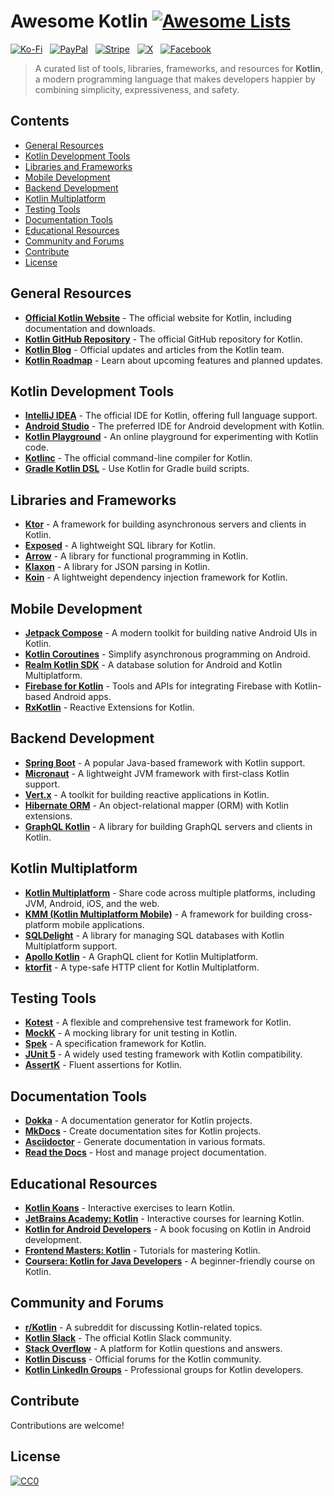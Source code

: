 # Awesome Kotlin [![Awesome Lists](https://srv-cdn.himpfen.io/badges/awesome-lists/awesomelists-flat.svg)](https://github.com/awesomelistsio/awesome)

[![Ko-Fi](https://srv-cdn.himpfen.io/badges/kofi/kofi-flat.svg)](https://ko-fi.com/awesomelists) &nbsp; [![PayPal](https://srv-cdn.himpfen.io/badges/paypal/paypal-flat.svg)](https://www.paypal.com/donate/?hosted_button_id=3LLKRXJU44EJJ) &nbsp; [![Stripe](https://srv-cdn.himpfen.io/badges/stripe/stripe-flat.svg)](https://tinyurl.com/e8ymxdw3) &nbsp; [![X](https://srv-cdn.himpfen.io/badges/twitter/twitter-flat.svg)](https://x.com/ListsAwesome) &nbsp; [![Facebook](https://srv-cdn.himpfen.io/badges/facebook-pages/facebook-pages-flat.svg)](https://www.facebook.com/awesomelists)

> A curated list of tools, libraries, frameworks, and resources for **Kotlin**, a modern programming language that makes developers happier by combining simplicity, expressiveness, and safety.

## Contents

- [General Resources](#general-resources)
- [Kotlin Development Tools](#kotlin-development-tools)
- [Libraries and Frameworks](#libraries-and-frameworks)
- [Mobile Development](#mobile-development)
- [Backend Development](#backend-development)
- [Kotlin Multiplatform](#kotlin-multiplatform)
- [Testing Tools](#testing-tools)
- [Documentation Tools](#documentation-tools)
- [Educational Resources](#educational-resources)
- [Community and Forums](#community-and-forums)
- [Contribute](#contribute)
- [License](#license)

## General Resources

- **[Official Kotlin Website](https://kotlinlang.org/)** - The official website for Kotlin, including documentation and downloads.
- **[Kotlin GitHub Repository](https://github.com/JetBrains/kotlin)** - The official GitHub repository for Kotlin.
- **[Kotlin Blog](https://blog.jetbrains.com/kotlin/)** - Official updates and articles from the Kotlin team.
- **[Kotlin Roadmap](https://youtrack.jetbrains.com/issues/KT)** - Learn about upcoming features and planned updates.

## Kotlin Development Tools

- **[IntelliJ IDEA](https://www.jetbrains.com/idea/)** - The official IDE for Kotlin, offering full language support.
- **[Android Studio](https://developer.android.com/studio/)** - The preferred IDE for Android development with Kotlin.
- **[Kotlin Playground](https://play.kotlinlang.org/)** - An online playground for experimenting with Kotlin code.
- **[Kotlinc](https://kotlinlang.org/docs/command-line.html)** - The official command-line compiler for Kotlin.
- **[Gradle Kotlin DSL](https://docs.gradle.org/current/userguide/kotlin_dsl.html)** - Use Kotlin for Gradle build scripts.

## Libraries and Frameworks

- **[Ktor](https://ktor.io/)** - A framework for building asynchronous servers and clients in Kotlin.
- **[Exposed](https://github.com/JetBrains/Exposed)** - A lightweight SQL library for Kotlin.
- **[Arrow](https://arrow-kt.io/)** - A library for functional programming in Kotlin.
- **[Klaxon](https://github.com/cbeust/klaxon)** - A library for JSON parsing in Kotlin.
- **[Koin](https://insert-koin.io/)** - A lightweight dependency injection framework for Kotlin.

## Mobile Development

- **[Jetpack Compose](https://developer.android.com/jetpack/compose)** - A modern toolkit for building native Android UIs in Kotlin.
- **[Kotlin Coroutines](https://kotlinlang.org/docs/coroutines-overview.html)** - Simplify asynchronous programming on Android.
- **[Realm Kotlin SDK](https://realm.io/docs/kotlin/latest/)** - A database solution for Android and Kotlin Multiplatform.
- **[Firebase for Kotlin](https://firebase.google.com/)** - Tools and APIs for integrating Firebase with Kotlin-based Android apps.
- **[RxKotlin](https://github.com/ReactiveX/RxKotlin)** - Reactive Extensions for Kotlin.

## Backend Development

- **[Spring Boot](https://spring.io/projects/spring-boot)** - A popular Java-based framework with Kotlin support.
- **[Micronaut](https://micronaut.io/)** - A lightweight JVM framework with first-class Kotlin support.
- **[Vert.x](https://vertx.io/)** - A toolkit for building reactive applications in Kotlin.
- **[Hibernate ORM](https://hibernate.org/)** - An object-relational mapper (ORM) with Kotlin extensions.
- **[GraphQL Kotlin](https://github.com/ExpediaGroup/graphql-kotlin)** - A library for building GraphQL servers and clients in Kotlin.

## Kotlin Multiplatform

- **[Kotlin Multiplatform](https://kotlinlang.org/docs/multiplatform.html)** - Share code across multiple platforms, including JVM, Android, iOS, and the web.
- **[KMM (Kotlin Multiplatform Mobile)](https://kotlinlang.org/lp/mobile/)** - A framework for building cross-platform mobile applications.
- **[SQLDelight](https://cashapp.github.io/sqldelight/)** - A library for managing SQL databases with Kotlin Multiplatform support.
- **[Apollo Kotlin](https://www.apollographql.com/docs/kotlin/)** - A GraphQL client for Kotlin Multiplatform.
- **[ktorfit](https://github.com/Foso/Ktorfit)** - A type-safe HTTP client for Kotlin Multiplatform.

## Testing Tools

- **[Kotest](https://kotest.io/)** - A flexible and comprehensive test framework for Kotlin.
- **[MockK](https://mockk.io/)** - A mocking library for unit testing in Kotlin.
- **[Spek](https://www.spekframework.org/)** - A specification framework for Kotlin.
- **[JUnit 5](https://junit.org/junit5/)** - A widely used testing framework with Kotlin compatibility.
- **[AssertK](https://github.com/willowtreeapps/assertk)** - Fluent assertions for Kotlin.

## Documentation Tools

- **[Dokka](https://kotlinlang.org/docs/dokka-overview.html)** - A documentation generator for Kotlin projects.
- **[MkDocs](https://www.mkdocs.org/)** - Create documentation sites for Kotlin projects.
- **[Asciidoctor](https://asciidoctor.org/)** - Generate documentation in various formats.
- **[Read the Docs](https://readthedocs.org/)** - Host and manage project documentation.

## Educational Resources

- **[Kotlin Koans](https://kotlinlang.org/docs/koans.html)** - Interactive exercises to learn Kotlin.
- **[JetBrains Academy: Kotlin](https://www.jetbrains.com/academy/)** - Interactive courses for learning Kotlin.
- **[Kotlin for Android Developers](https://antonioleiva.com/kotlin-android-developers-book/)** - A book focusing on Kotlin in Android development.
- **[Frontend Masters: Kotlin](https://frontendmasters.com/courses/kotlin/)** - Tutorials for mastering Kotlin.
- **[Coursera: Kotlin for Java Developers](https://www.coursera.org/learn/kotlin-for-java-developers)** - A beginner-friendly course on Kotlin.

## Community and Forums

- **[r/Kotlin](https://www.reddit.com/r/Kotlin/)** - A subreddit for discussing Kotlin-related topics.
- **[Kotlin Slack](https://kotlinlang.org/community/slack.html)** - The official Kotlin Slack community.
- **[Stack Overflow](https://stackoverflow.com/questions/tagged/kotlin)** - A platform for Kotlin questions and answers.
- **[Kotlin Discuss](https://discuss.kotlinlang.org/)** - Official forums for the Kotlin community.
- **[Kotlin LinkedIn Groups](https://www.linkedin.com/)** - Professional groups for Kotlin developers.

## Contribute

Contributions are welcome!

## License

[![CC0](https://mirrors.creativecommons.org/presskit/buttons/88x31/svg/by-sa.svg)](http://creativecommons.org/licenses/by-sa/4.0/)
